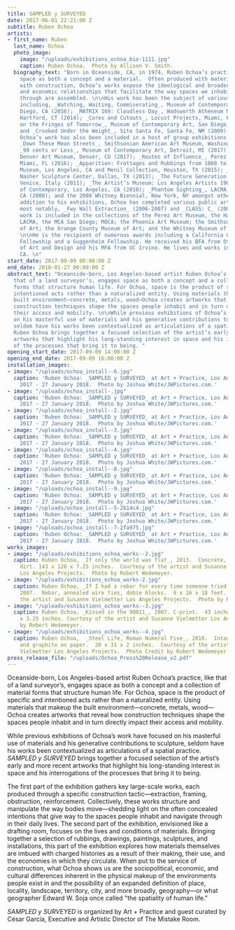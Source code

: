 ```yaml
---
title: SAMPLED y SURVEYED
date: 2017-06-01 22:21:00 Z
subtitle: Ruben Ochoa
artists:
- first_name: Ruben
  last_name: Ochoa
  photo_image:
    image: "/uploads/exhibitions_ochoa_bio-1111.jpg"
    caption: Ruben Ochoa.  Photo by Allison V. Smith.
  biography_text: "Born in Oceanside, CA, in 1974, Ruben Ochoa’s practice engages
    space as both a concept and a material.  Often produced with material forms associated
    with construction, Ochoa’s works expose the ideological and broader sociopolitical
    and economic relationships that facilitate the way spaces we inhabit and move
    through are assembled. \n\nHis work has been the subject of various solo exhibitions,
    including, _Watching, Waiting, Commiserating_, Museum of Contemporary Art, San
    Diego, CA (2016); _MATRIX 169: Cloudless Day_, Wadsworth Atheneum Museum of Art,
    Hartford, CT (2014); _Cores and Cutouts_, Locust Projects, Miami, FL (2011); _Building
    on the Fringes of Tomorrow_, Museum of Contemporary Art, San Diego, CA (2010);
    and _Crooked Under the Weight_, Site Santa Fe, Santa Fe, NM (2009) amongst others.
    Ochoa’s work has also been included in a host of group exhibitions, most notably,
    _Down These Mean Streets_, Smithsonian American Art Museum, Washington D.C. (2017);
    _99 cents or Less_, Museum of Contemporary Art, Detroit, MI (2017); _Mi Tierra_,
    Denver Art Museum, Denver, CO (2017); _Routes of Influence_, Perez Art Museum,
    Miami, FL (2016); _Apparition: Frottages and Rubbings from 1860 to Now_, Hammer
    Museum, Los Angeles, CA and Menil Collection, Houston, TX (2015); _X-Change_,
    Nasher Sculpture Center, Dallas, TX (2013); _The Future Generation Art Prize Exhibition_,
    Venice, Italy (2011); _The Artist’s Museum: Los Angeles Artists 1980-2010_, Museum
    of Contemporary, Los Angeles, CA (2010); _Phantom Sighting_, LACMA, Los Angeles,
    CA (2008); and the 2008 Whitney Biennial, New York, NY amongst others. \n\nIn
    addition to his exhibitions, Ochoa has completed various public art projects including,
    most notably, _Fwy Wall Extraction_ (2006-2007) and _CLASS: C_ (2001-2005). Ochoa’s
    work is included in the collections of the Perez Art Museum, the Hammer Museum,
    LACMA, the MCA San Diego; MOCA; the Phoenix Art Museum; the Smithsonian Museum
    of Art; the Orange County Museum of Art; and the Whitney Museum of American Art.
    \n\nHe is the recipient of numerous awards including a California Community Foundation
    Fellowship and a Guggenheim Fellowship. He received his BFA from Otis College
    of Art and Design and his MFA from UC Irvine. He lives and works in Los Angeles,
    CA. \n"
start_date: 2017-09-09 00:00:00 Z
end_date: 2018-01-27 00:00:00 Z
abstract_text: "Oceanside-born, Los Angeles-based artist Ruben Ochoa’s practice, like
  that of a land surveyor’s, engages space as both a concept and a collection of material
  forms that structure human life. For Ochoa, space is the product of specific and
  intentioned acts rather than a naturalized entity. Using materials that makeup the
  built environment—concrete, metals, wood—Ochoa creates artworks that reveal how
  construction techniques shape the spaces people inhabit and in turn directly impact
  their access and mobility. \n\nWhile previous exhibitions of Ochoa’s work have focused
  on his masterful use of materials and his generative contributions to sculpture,
  seldom have his works been contextualized as articulations of a spatial practice.
  Ruben Ochoa brings together a focused selection of the artist’s early and more recent
  artworks that highlight his long-standing interest in space and his interrogations
  of the processes that bring it to being. "
opening_start_date: 2017-09-09 14:00:00 Z
opening_end_date: 2017-09-09 16:00:00 Z
installation_images:
- image: "/uploads/ochoa_install--6.jpg"
  caption: 'Ruben Ochoa: _SAMPLED y SURVEYED_ at Art + Practice, Los Angeles.  9 September
    2017 - 27 January 2018.  Photo by Joshua White/JWPictures.com.'
- image: "/uploads/ochoa_install-.jpg"
  caption: 'Ruben Ochoa: _SAMPLED y SURVEYED_ at Art + Practice, Los Angeles.  9 September
    2017 - 27 January 2018.  Photo by Joshua White/JWPictures.com.'
- image: "/uploads/ochoa_install--2.jpg"
  caption: 'Ruben Ochoa: _SAMPLED y SURVEYED_ at Art + Practice, Los Angeles.  9 September
    2017 - 27 January 2018.  Photo by Joshua White/JWPictures.com.'
- image: "/uploads/ochoa_install--3.jpg"
  caption: 'Ruben Ochoa: _SAMPLED y SURVEYED_ at Art + Practice, Los Angeles.  9 September
    2017 - 27 January 2018.  Photo by Joshua White/JWPictures.com.'
- image: "/uploads/ochoa_install--4.jpg"
  caption: 'Ruben Ochoa: _SAMPLED y SURVEYED_ at Art + Practice, Los Angeles.  9 September
    2017 - 27 January 2018.  Photo by Joshua White/JWPictures.com.'
- image: "/uploads/ochoa_install--8.jpg"
  caption: 'Ruben Ochoa: _SAMPLED y SURVEYED_ at Art + Practice, Los Angeles.  9 September
    2017 - 27 January 2018.  Photo by Joshua White/JWPictures.com.'
- image: "/uploads/ochoa_install--9.jpg"
  caption: 'Ruben Ochoa: _SAMPLED y SURVEYED_ at Art + Practice, Los Angeles.  9 September
    2017 - 27 January 2018.  Photo by Joshua White/JWPictures.com.'
- image: "/uploads/ochoa_install--5-2b14c4.jpg"
  caption: 'Ruben Ochoa: _SAMPLED y SURVEYED_ at Art + Practice, Los Angeles.  9 September
    2017 - 27 January 2018.  Photo by Joshua White/JWPictures.com.'
- image: "/uploads/ochoa_install--7-2fa975.jpg"
  caption: 'Ruben Ochoa: _SAMPLED y SURVEYED_ at Art + Practice, Los Angeles.  9 September
    2017 - 27 January 2018.  Photo by Joshua White/JWPictures.com.'
works_images:
- image: "/uploads/exhibitions_ochoa_works--2.jpg"
  caption: Ruben Ochoa, _If only the world was flat_, 2013.  Concrete, steel, and
    dirt. 143 x 120 x 7.25 inches.  Courtesy of the artist and Susanne Vielmetter
    Los Angeles Projects.  Photo by Robert Wedemeyer.
- image: "/uploads/exhibitions_ochoa_works-2.jpg"
  caption: Ruben Ochoa, _If I had a rebar for every time someone tried to mold me_,
    2007.  Rebar, annealed wire ties, dobie blocks.  9 x 16 x 18 feet.  Courtesy of
    the artist and Susanne Vielmetter Los Angeles Projects.  Photo by Robert Wedemeyer.
- image: "/uploads/exhibitions_ochoa_works--3.jpg"
  caption: Ruben Ochoa, _Kissed in the 90011_, 2007. C-print.  43 inches x 53  inches
    x 3.25 inches. Courtesy of the artist and Susanne Vielmetter Los Angeles Projects.  Photo
    by Robert Wedemeyer.
- image: "/uploads/exhibitions_ochoa_works--4.jpg"
  caption: Ruben Ochoa,  _Steel Life, Roman Numeral Five_, 2010.  Intaglio with rust
    and graphite on paper.  20 x 31 x 2 inches.  Courtesy of the artist and Susanne
    Vielmetter Los Angeles Projects.  Photo Credit by Robert Wedemeyer.
press_release_file: "/uploads/Ochoa_Press%20Release_v2.pdf"
---
```


Oceanside-born, Los Angeles-based artist Ruben Ochoa’s practice, like that of a land surveyor’s, engages space as both a concept and a collection of material forms that structure human life. For Ochoa, space is the product of specific and intentioned acts rather than a naturalized entity. Using materials that makeup the built environment—concrete, metals, wood—Ochoa creates artworks that reveal how construction techniques shape the spaces people inhabit and in turn directly impact their access and mobility. 

While previous exhibitions of Ochoa’s work have focused on his masterful use of materials and his generative contributions to sculpture, seldom have his works been contextualized as articulations of a spatial practice. _SAMPLED y SURVEYED_ brings together a focused selection of the artist’s early and more recent artworks that highlight his long-standing interest in space and his interrogations of the processes that bring it to being. 

The first part of the exhibition gathers key large-scale works, each produced through a specific construction tactic—extraction, framing, obstruction, reinforcement. Collectively, these works structure and manipulate the way bodies move—shedding light on the often concealed intentions that give way to the spaces people inhabit and navigate through in their daily lives. The second part of the exhibition, envisioned like a drafting room, focuses on the lives and conditions of materials. Bringing together a selection of rubbings, drawings, paintings, sculptures, and installations, this part of the exhibition explores how materials themselves are imbued with charged histories as a result of their making, their use, and the economies in which they circulate. When put to the service of construction, what Ochoa shows us are the sociopolitical, economic, and cultural differences inherent in the physical makeup of the environments people exist in and the possibility of an expanded definition of place, locality, landscape, territory, city, and more broadly, geography—or what geographer Edward W. Soja once called "the spatiality of human life." 

_SAMPLED y SURVEYED_ is organized by Art + Practice and guest curated by César García, Executive and Artistic Director of The Mistake Room. 

